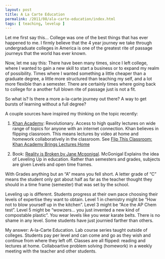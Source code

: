 ```yaml
---
layout: post
title: A La Carte Education 
permalink: /2011/08/ala-carte-education/index.html
tags: [ teaching, levelup ]
---
```


Let me first say this... College was one of the best things that has ever happened to me. I firmly believe that the 4 year journey we take through undergraduate colleges in America is one of the greatest rite of passage journeys that the world has ever known.

Now, let me say this: There have been many times, since I left college, where I wanted to gain a new skill to start a business or to expand my realm of possibility. Times where I wanted something a little cheaper than a graduate degree, a little more structured than teaching my self, and a lot more flexible than a semester. There are certainly times where going back to college for a another full blown rite of passage just is not a fit.

So what is? Is there a more a-la-carte journey out there? A way to get bursts of learning without a full degree?

A couple sources have inspired my thinking on the topic recently:

1) [Khan Academy](http://khanacademy.org): Revolutionary. Access to high quality lectures on wide range of topics for anyone with an internet connection. Khan believes in flipping classroom. This means lectures by video at home and homework collaboratively in the classroom. See [Flip This Classroom: Khan Academy Brings Lectures Home](http://www.youtube.com/watch?v=HkMS6Glswig)

2) Book: [Reality is Broken by Jane Mcgonigal](http://www.amazon.com/Reality-Broken-Games-Better-Change/dp/1594202850). McGonigal Explains the idea of Leveling Up in education. Rather than semesters and grades, subjects are given Levels and open time frames.

With Grades anything but an “A” means you fell short. A letter grade of “C” means the student only got about half as far as the teacher thought they should in a time frame (semester) that was set by the school.

Leveling up is different. Students progress at their own pace choosing their levels of expertise they want to obtain. Level 1 in chemistry might be “How not to blow yourself up in the kitchen”. Level 3 might be “Ace the AP Chem test”. Level 5 might be “wowzers... you just invented a new kind of compostable plastic”. You wear levels like you wear karate belts. There is no shame in any level. Some students have just journied farther than others.

My answer: A-la-Carte Education. Lab course series taught outside of colleges. Students pay per level and can come and go as they wish and continue from where they left off. Classes are all flipped: reading and lectures at home. Collaboartive problem solving (homework) in a weekly meeting with the teacher and other students.
